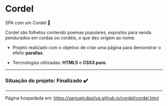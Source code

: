 # Cordel
SPA com um Cordel 📜

Cordel são folhetos contendo poemas populares, expostos para venda pendurados em cordas ou cordéis, o que deu origem ao nome.

- Projeto realizado com o objetivo de criar uma página para demonstrar o efeito __parallax__.

- Tercnologias utilizadas: __HTML5__ e __CSS3 puro__.
***
### Situação do projeto: Finalizado :heavy_check_mark:
***
Página hospedada em: https://samuelcdasilva.github.io/cordel/cordel.html
